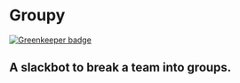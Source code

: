 # Groupy

[![Greenkeeper badge](https://badges.greenkeeper.io/DaltonHart/Groupy-Slack.svg)](https://greenkeeper.io/)

## A slackbot to break a team into groups.
